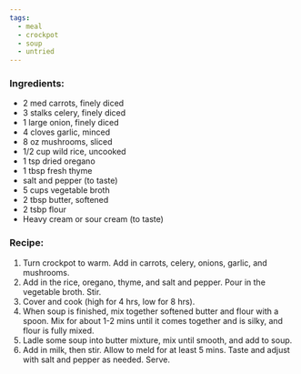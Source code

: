 ```yaml
---
tags:
  - meal
  - crockpot
  - soup
  - untried
---
```

### Ingredients:
- 2 med carrots, finely diced
- 3 stalks celery, finely diced
- 1 large onion, finely diced
- 4 cloves garlic, minced
- 8 oz mushrooms, sliced
- 1/2 cup wild rice, uncooked
- 1 tsp dried oregano
- 1 tbsp fresh thyme
- salt and pepper (to taste)
- 5 cups vegetable broth
- 2 tbsp butter, softened
- 2 tsbp flour
- Heavy cream or sour cream (to taste)

### Recipe:
1. Turn crockpot to warm. Add in carrots, celery, onions, garlic, and mushrooms. 
2. Add in the rice, oregano, thyme, and salt and pepper. Pour in the vegetable broth. Stir. 
3. Cover and cook (high for 4 hrs, low for 8 hrs). 
4. When soup is finished, mix together softened butter and flour with a spoon. Mix for about 1-2 mins until it comes together and is silky, and flour is fully mixed.
5. Ladle some soup into butter mixture, mix until smooth, and add to soup. 
6. Add in milk, then stir. Allow to meld for at least 5 mins. Taste and adjust with salt and pepper as needed. Serve.